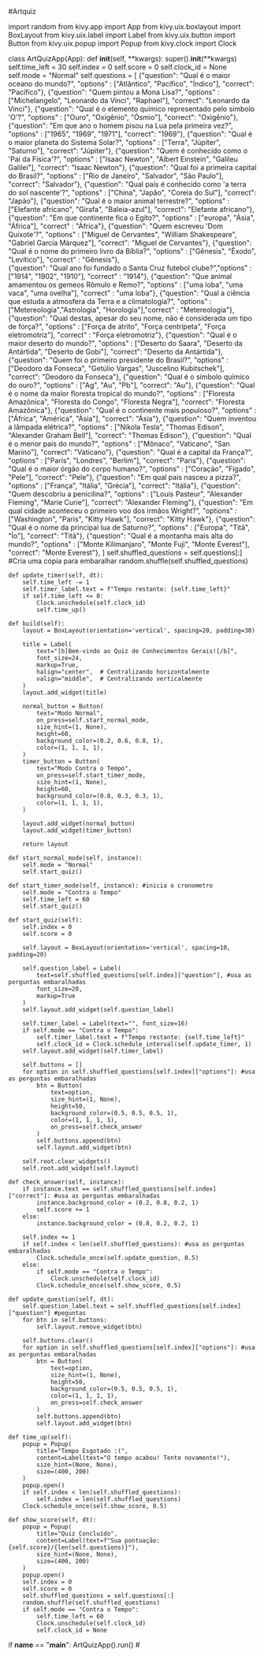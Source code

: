  #Artquiz
 
import random
from kivy.app import App
from kivy.uix.boxlayout import BoxLayout
from kivy.uix.label import Label
from kivy.uix.button import Button
from kivy.uix.popup import Popup
from kivy.clock import Clock


class ArtQuizApp(App):
    def __init__(self, **kwargs):
        super().__init__(**kwargs)
        self.time_left = 30
        self.index = 0
        self.score = 0
        self.clock_id = None
        self.mode = "Normal"
        self.questions = [
            {"question": "Qual é o maior oceano do mundo?", "options" : ["Atlântico", "Pacífico", "Índico"], "correct": "Pacífico"},
            {"question": "Quem pintou a Mona Lisa?", "options" : ["Michelangelo", "Leonardo da Vinci", "Raphael"], "correct": "Leonardo da Vinci"},
            {"question": "Qual é o elemento químico representado pelo símbolo 'O'?", "options" : ["Ouro", "Oxigênio", "Ósmio"], "correct": "Oxigênio"},
            {"question": "Em que ano o homem pisou na Lua pela primeira vez?", "options" : ["1965", "1969", "1971"], "correct": "1969"},
            {"question": "Qual é o maior planeta do Sistema Solar?", "options" : ["Terra", "Júpiter", "Saturno"], "correct": "Júpiter"},
            {"question": "Quem é conhecido como o 'Pai da Física'?", "options" : ["Isaac Newton", "Albert Einstein", "Galileu Galilei"], "correct": "Isaac Newton"},
            {"question": "Qual foi a primeira capital do Brasil?", "options" : ["Rio de Janeiro", "Salvador", "São Paulo"], "correct": "Salvador"},
            {"question": "Qual país é conhecido como 'a terra do sol nascente'?", "options" : ["China", "Japão", "Coreia do Sul"], "correct": "Japão"},
            {"question": "Qual é o maior animal terrestre?", "options" : ["Elefante africano", "Girafa", "Baleia-azul"], "correct": "Elefante africano"},
            {"question": "Em que continente fica o Egito?", "options" : ["europa", "Ásia", "África"], "correct" : "África"},
            {"question": "Quem escreveu 'Dom Quixote'?", "options" : ["Miguel de Cervantes", "William Shakespeare", "Gabriel García Márquez"], "correct": "Miguel de Cervantes"},
            {"question": "Qual é o nome do primeiro livro da Bíblia?", "options" : ["Gênesis", "Êxodo", "Levítico"], "correct" : "Gênesis"},        
            {"question": "Qual ano foi fundado o Santa Cruz futebol clube?","options" : ["1914", "1902", "1910"], "correct" : "1914"},
            {"question": "Que animal amamentou os gemeos Rômulo e Remo?", "options" : ["uma loba", "uma vaca", "uma ovelha"], "correct" : "uma loba"},
            {"question": "Qual a ciência que estuda a atmosfera da Terra e a climatologia?", "options" : ["Metereologia","Astrologia", "Horologia"],"correct" : "Metereologia"},
            {"question": "Qual destas, apesar do seu nome, não é considerada um tipo de força?", "options" : ["Força de atrito", "Força centrípeta", "Força eletromotriz"], "correct" : "Força eletromotriz"},
            {"question": "Qual é o maior deserto do mundo?", "options" : ["Deserto do Saara", "Deserto da Antártida", "Deserto de Gobi"], "correct": "Deserto da Antártida"},
            {"question": "Quem foi o primeiro presidente do Brasil?", "options" : ["Deodoro da Fonseca", "Getúlio Vargas", "Juscelino Kubitschek"], "correct": "Deodoro da Fonseca"},
            {"question": "Qual é o símbolo químico do ouro?", "options" : ["Ag", "Au", "Pb"], "correct": "Au"},
            {"question": "Qual é o nome da maior floresta tropical do mundo?", "options" : ["Floresta Amazônica", "Floresta do Congo", "Floresta Negra"], "correct": "Floresta Amazônica"},
            {"question": "Qual é o continente mais populoso?", "options" : ["África", "América", "Ásia"], "correct": "Ásia"},
            {"question": "Quem inventou a lâmpada elétrica?", "options" : ["Nikola Tesla", "Thomas Edison", "Alexander Graham Bell"], "correct": "Thomas Edison"},
            {"question": "Qual é o menor país do mundo?", "options" : ["Mônaco", "Vaticano", "San Marino"], "correct": "Vaticano"},
            {"question": "Qual é a capital da França?", "options" : ["Paris", "Londres", "Berlim"], "correct": "Paris"},
            {"question": "Qual é o maior órgão do corpo humano?", "options" : ["Coração", "Fígado", "Pele"], "correct": "Pele"},
            {"question": "Em qual país nasceu a pizza?", "options" : ["França", "Itália", "Grécia"], "correct": "Itália"},
            {"question": "Quem descobriu a penicilina?", "options" : ["Louis Pasteur", "Alexander Fleming", "Marie Curie"], "correct": "Alexander Fleming"},
            {"question": "Em qual cidade aconteceu o primeiro voo dos irmãos Wright?", "options" : ["Washington", "Paris", "Kitty Hawk"], "correct": "Kitty Hawk"},
            {"question": "Qual é o nome da principal lua de Saturno?", "options" : ["Europa", "Titã", "Ío"], "correct": "Titã"},
            {"question": "Qual é a montanha mais alta do mundo?", "options" : ["Monte Kilimanjaro", "Monte Fuji", "Monte Everest"], "correct": "Monte Everest"},
            ]
        self.shuffled_questions = self.questions[:] #Cria uma cópia para embaralhar
        random.shuffle(self.shuffled_questions)

    def update_timer(self, dt):
        self.time_left -= 1
        self.timer_label.text = f"Tempo restante: {self.time_left}"
        if self.time_left <= 0:
            Clock.unschedule(self.clock_id)
            self.time_up()

    def build(self):
        layout = BoxLayout(orientation='vertical', spacing=20, padding=30)

        title = Label(
            text="[b]Bem-vindo ao Quiz de Conhecimentos Gerais![/b]",
            font_size=24,
            markup=True,
            halign="center",  # Centralizando horizontalmente
            valign="middle",  # Centralizando verticalmente
        )
        layout.add_widget(title)

        normal_button = Button(
            text="Modo Normal",
            on_press=self.start_normal_mode,
            size_hint=(1, None),
            height=60,
            background_color=(0.2, 0.6, 0.8, 1),
            color=(1, 1, 1, 1),
        )
        timer_button = Button( 
            text="Modo Contra o Tempo",
            on_press=self.start_timer_mode,
            size_hint=(1, None),
            height=60,
            background_color=(0.8, 0.3, 0.3, 1),
            color=(1, 1, 1, 1),
        )

        layout.add_widget(normal_button)
        layout.add_widget(timer_button)

        return layout

    def start_normal_mode(self, instance):
        self.mode = "Normal"
        self.start_quiz()

    def start_timer_mode(self, instance): #inicia o cronometro
        self.mode = "Contra o Tempo"
        self.time_left = 60
        self.start_quiz()

    def start_quiz(self):
        self.index = 0
        self.score = 0

        self.layout = BoxLayout(orientation='vertical', spacing=10, padding=20)

        self.question_label = Label(
            text=self.shuffled_questions[self.index]["question"], #usa as perguntas embaralhadas
            font_size=20,
            markup=True
        )
        self.layout.add_widget(self.question_label)

        self.timer_label = Label(text="", font_size=16)
        if self.mode == "Contra o Tempo":
            self.timer_label.text = f"Tempo restante: {self.time_left}"
            self.clock_id = Clock.schedule_interval(self.update_timer, 1)
        self.layout.add_widget(self.timer_label)

        self.buttons = []
        for option in self.shuffled_questions[self.index]["options"]: #usa as perguntas embaralhadas
            btn = Button(
                text=option,
                size_hint=(1, None),
                height=50,
                background_color=(0.5, 0.5, 0.5, 1),
                color=(1, 1, 1, 1),
                on_press=self.check_answer
            )
            self.buttons.append(btn)
            self.layout.add_widget(btn)

        self.root.clear_widgets()
        self.root.add_widget(self.layout)

    def check_answer(self, instance):
        if instance.text == self.shuffled_questions[self.index]["correct"]: #usa as perguntas embaralhadas
            instance.background_color = (0.2, 0.8, 0.2, 1)
            self.score += 1
        else:
            instance.background_color = (0.8, 0.2, 0.2, 1)

        self.index += 1
        if self.index < len(self.shuffled_questions): #usa as perguntas embaralhadas
            Clock.schedule_once(self.update_question, 0.5)
        else:
            if self.mode == "Contra o Tempo":
                Clock.unschedule(self.clock_id)
            Clock.schedule_once(self.show_score, 0.5)

    def update_question(self, dt):
        self.question_label.text = self.shuffled_questions[self.index]["question"] #peguntas
        for btn in self.buttons:
            self.layout.remove_widget(btn)

        self.buttons.clear()
        for option in self.shuffled_questions[self.index]["options"]: #usa as perguntas embaralhadas
            btn = Button(
                text=option,
                size_hint=(1, None),
                height=50,
                background_color=(0.5, 0.5, 0.5, 1),
                color=(1, 1, 1, 1),
                on_press=self.check_answer
            )
            self.buttons.append(btn)
            self.layout.add_widget(btn)

    def time_up(self):
        popup = Popup(
            title="Tempo Esgotado :(",
            content=Label(text="O tempo acabou! Tente novamente!"),
            size_hint=(None, None),
            size=(400, 200)
        )
        popup.open()
        if self.index < len(self.shuffled_questions):
            self.index = len(self.shuffled_questions)
        Clock.schedule_once(self.show_score, 0.5)

    def show_score(self, dt):
        popup = Popup(
            title="Quiz Concluído",
            content=Label(text=f"Sua pontuação: {self.score}/{len(self.questions)}"),
            size_hint=(None, None),
            size=(400, 200)
        )
        popup.open()
        self.index = 0
        self.score = 0
        self.shuffled_questions = self.questions[:]
        random.shuffle(self.shuffled_questions)
        if self.mode == "Contra o Tempo":
            self.time_left = 60
            Clock.unschedule(self.clock_id)
            self.clock_id = None


if __name__ == "__main__":
    ArtQuizApp().run() #
